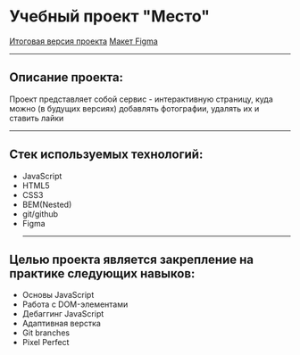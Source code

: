# Учебный проект "Место"

[Итоговая версия проекта](https://artemilyen.github.io/mesto/index.html) 
[Макет Figma](https://www.figma.com/file/2cn9N9jSkmxD84oJik7xL7/JavaScript.-Sprint-4?node-id=28212%3A326)

---

## Описание проекта:

Проект представляет собой сервис - интерактивную страницу, куда можно (в будущих версиях) добавлять фотографии, удалять их и ставить лайки

---

## Стек используемых технологий:

- JavaScript
- HTML5
- CSS3
- BEM(Nested)
- git/github
- Figma
  ***

## Целью проекта является закрепление на практике следующих навыков:

- Основы JavaScript
- Работа с DOM-элементами
- Дебаггинг JavaScript
- Адаптивная верстка
- Git branches
- Pixel Perfect